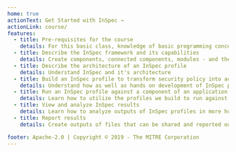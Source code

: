 ```yaml
---
home: true
actionText: Get Started with InSpec →
actionLink: course/
features:
  - title: Pre-requisites for the course
    details: For this basic class, knowledge of basic programming concepts, modern language conventions and some working experience with a modern language (e.g., ruby, python, go, etc) is useful. (Inspec is a Ruby Domain-specific language (DSL)). To become more familiar with Ruby, feel free to review the following Ruby primers https://www.ruby-lang.org/en/documentation/quickstart/ https://www.youtube.com/watch?v=t_ispmWmdjY&vl=en
  - title: Describe the InSpec framework and its capabilities
    details: Create components, connected components, modules - and their tests - right from the CLI
  - title: Describe the architecture of an InSpec profile
    details: Understand InSpec and it's architecture
  - title: Build an InSpec profile to transform security policy into automated security testing
    details: Understand how as well as hands on development of InSpec profiles
  - title: Run an InSpec profile against a component of an application stack
    details: Learn how to utilize the profiles we build to run against an application stack
  - title: View and analyze InSpec results
    details: Learn how to analyze outputs of InSpec profiles in more human readable format
  - title: Report results
    details: Create outputs of files that can be shared and reported out based on InSpec results

footer: Apache-2.0 | Copyright © 2019 - The MITRE Corporation
---
```

